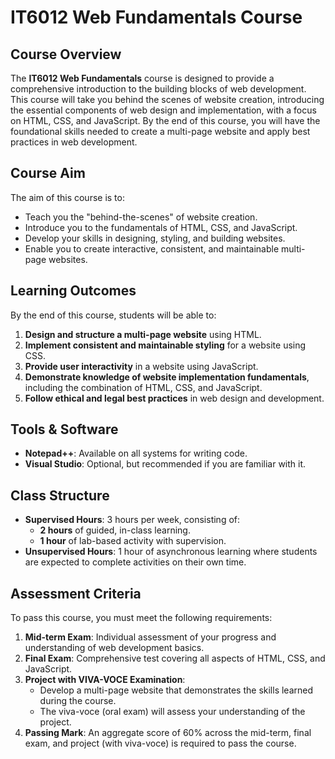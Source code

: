 # IT6012 Web Fundamentals Course

## Course Overview

The **IT6012 Web Fundamentals** course is designed to provide a comprehensive introduction to the building blocks of web development. This course will take you behind the scenes of website creation, introducing the essential components of web design and implementation, with a focus on HTML, CSS, and JavaScript. By the end of this course, you will have the foundational skills needed to create a multi-page website and apply best practices in web development.

## Course Aim

The aim of this course is to:

- Teach you the "behind-the-scenes" of website creation.
- Introduce you to the fundamentals of HTML, CSS, and JavaScript.
- Develop your skills in designing, styling, and building websites.
- Enable you to create interactive, consistent, and maintainable multi-page websites.

## Learning Outcomes

By the end of this course, students will be able to:

1. **Design and structure a multi-page website** using HTML.
2. **Implement consistent and maintainable styling** for a website using CSS.
3. **Provide user interactivity** in a website using JavaScript.
4. **Demonstrate knowledge of website implementation fundamentals**, including the combination of HTML, CSS, and JavaScript.
5. **Follow ethical and legal best practices** in web design and development.

## Tools & Software

- **Notepad++**: Available on all systems for writing code.
- **Visual Studio**: Optional, but recommended if you are familiar with it.

## Class Structure

- **Supervised Hours**: 3 hours per week, consisting of:
  - **2 hours** of guided, in-class learning.
  - **1 hour** of lab-based activity with supervision.
- **Unsupervised Hours**: 1 hour of asynchronous learning where students are expected to complete activities on their own time.

## Assessment Criteria

To pass this course, you must meet the following requirements:

1. **Mid-term Exam**: Individual assessment of your progress and understanding of web development basics.
2. **Final Exam**: Comprehensive test covering all aspects of HTML, CSS, and JavaScript.
3. **Project with VIVA-VOCE Examination**:
   - Develop a multi-page website that demonstrates the skills learned during the course.
   - The viva-voce (oral exam) will assess your understanding of the project.
4. **Passing Mark**: An aggregate score of 60% across the mid-term, final exam, and project (with viva-voce) is required to pass the course.

